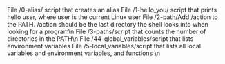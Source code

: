 File /0-alias/ script that creates an alias
File /1-hello_you/ script that prints hello user, where user is the current Linux user
File /2-path/Add /action to the PATH. /action should be the last directory the shell looks into when looking for a program\n
File /3-paths/script that counts the number of directories in the PATH\n
File /44-global_variables/script that lists environment variables
File /5-local_variables/script that lists all local variables and environment variables, and functions \n
